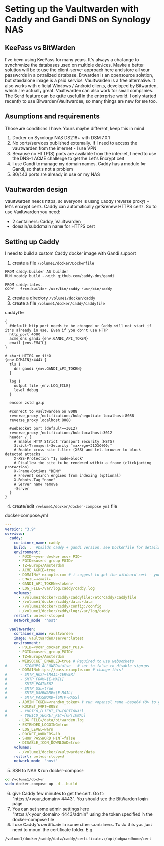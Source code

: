 # Setting up the Vaultwarden with Caddy and Gandi DNS on Synology NAS
## KeePass vs BitWarden
I've been using KeePass for many years. It's always a challange to synchronize the databases used on multiple devices. Maybe a better solution will be to use the client-server approach here and store all your passwords in a cetralized database. Bitwarden is an opensource solution, but standalone image is a paid service. Vaultwarden is a free alternative. It also works with official Windows / Android clients, developed by Bitwarden, which are actually great.
Vaultwarden can also work for small companies. The Send feature can be quite usefull in the enterprise world.
I only started recently to use Bitwarden/Vaultwarden, so many things are new for me too. 

## Asumptions and requirements
Those are conditions I have. Yours maybe different, keep this in mind
1. Docker on Synology NAS DS218+ with DSM 7.0.1
2. No ports/services published externally. If I need to access the vaultwarden from the internet - I use VPN
3. Because no HTTP(S) ports are available from the internet, I need to use the DNS-1 ACME challenge to get the Let's Encrypt cert
4. I use Gandi to manage my domain names. Caddy has a module for Gandi, so that's not a problem
5. 80/443 ports are already in use on my NAS

## Vaultwarden design
Vaultwarden needs https, so everyone is using Caddy (reverse proxy) + let's encrypt certs. Caddy can automatically get&renew HTTPS certs. 
So to use Vaultwarden you need:
* 2 containers: Caddy, Vaultwarden
* domain/subdomain name for HTTPS cert

## Setting up Caddy
I need to build a custom Caddy docker image with Gandi support

1. create a file ```/volume1/docker/Dockerfile```
```
FROM caddy:builder AS builder
RUN xcaddy build --with github.com/caddy-dns/gandi

FROM caddy:latest
COPY --from=builder /usr/bin/caddy /usr/bin/caddy
```

2. create a directory ```/volume1/docker/caddy```
3. create a file ```/volume1/docker/caddy/caddyfile```

caddyfile
```
{
  #default http port needs to be changed or Caddy will not start if it's already in use. Even if you don't use HTTP
  http_port 4080
  acme_dns gandi {env.GANDI_API_TOKEN}
  email {env.EMAIL}
}

# start HTTPS on 4443
{env.DOMAIN}:4443 {
  tls {
    dns gandi {env.GANDI_API_TOKEN}
  }

  log {
    output file {env.LOG_FILE}
    level debug
  }

  encode zstd gzip

  #connect to vaultwarden on 8088
  reverse_proxy /notifications/hub/negotiate localhost:8088
  reverse_proxy localhost:8088

  #websocket port (default==3012)
  reverse_proxy /notifications/hub localhost:3012
  header / {
    # Enable HTTP Strict Transport Security (HSTS)
    Strict-Transport-Security "max-age=31536000;"
    # Enable cross-site filter (XSS) and tell browser to block detected attacks
    X-XSS-Protection "1; mode=block"
    # Disallow the site to be rendered within a frame (clickjacking protection)
    X-Frame-Options "DENY"
    # Prevent search engines from indexing (optional)
    X-Robots-Tag "none"
    # Server name remove
    -Server
  }
}
```

4. create/edit ```/volume1/docker/docker-compose.yml``` file

docker-compose.yml
```yaml
---
version: "3.9"
services:
  caddy:
    container_name: caddy
    build: .  #builds caddy + gandi version. see Dockerfile for details
    environment:
      - PUID=<your docker user PID>
      - PGID=<users group PGID>
      - TZ=Europe/Amsterdam
      - ACME_AGREE=true
      - DOMAIN=*.example.com # i suggest to get the wildcard cert - you can reuse them in other containers
      - EMAIL=<email>
      - GANDI_API_TOKEN=<token>
      - LOG_FILE=/var/log/caddy/caddy.log
    volumes:
      - /volume1/docker/caddy/caddyfile:/etc/caddy/Caddyfile
      - /volume1/docker/caddy/data:/data
      - /volume1/docker/caddy/config:/config
      - /volume1/docker/caddy/log:/var/log/caddy
    restart: unless-stopped
    network_mode: "host"
  
  vaultwarden:
    container_name: vaultwarden
    image: vaultwarden/server:latest
    environment:
      - PUID=<your_docker_user_PUID>
      - PGID=<users_group_PGID>
      - TZ=Europe/Amsterdam
      - WEBSOCKET_ENABLED=true # Required to use websockets
#      - SIGNUPS_ALLOWED=false   # set to false to disable signups
      - DOMAIN=https://pass.example.com # change this!
#      - SMTP_HOST=[MAIL-SERVER]
#      - SMTP_FROM=[E-MAIL]
#      - SMTP_PORT=587
#      - SMTP_SSL=true
#      - SMTP_USERNAME=[E-MAIL]
#      - SMTP_PASSWORD=[SMTP-PASS]
      - ADMIN_TOKEN=<random_token> # run <openssl rand -base64 48> to get random token
      - ROCKET_PORT=8088
#      - YUBICO_CLIENT_ID=[OPTIONAL]
#      - YUBICO_SECRET_KEY=[OPTIONAL]
      - LOG_FILE=/data/bitwarden.log
      - EXTENDED_LOGGING=true
      - LOG_LEVEL=warn
      - ROCKET_WORKERS=10
      - SHOW_PASSWORD_HINT=false
      - DISABLE_ICON_DOWNLOAD=true
    volumes:
      - /volume1/docker/vaultwarden:/data
    restart: unless-stopped
    network_mode: "host"
```

5. SSH to NAS & run docker-compose

```bash
cd /volume1/docker
sudo docker-compose up -d --build
```

6. give Caddy few minutes to get the cert. Go to "https://<your_domain>:4443". You should see the BitWarden login page
7. You can set some admin settings here "https://<your_domain>:4443/admin" using the token specified in the docker-compose file
8. I use Caddy's certificate in some other containers. To do this you just need to mount the certificate folder. 
E.g.
```
/volume1/docker/caddy/data/caddy/certificates:/opt/adguardhome/cert
```
